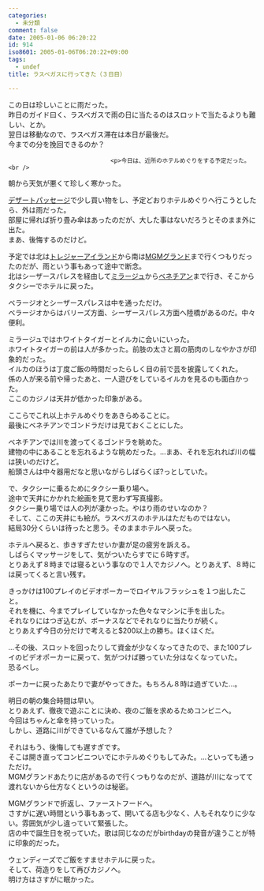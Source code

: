 ```yaml
---
categories:
  - 未分類
comment: false
date: 2005-01-06 06:20:22
id: 914
iso8601: 2005-01-06T06:20:22+09:00
tags:
  - undef
title: ラスベガスに行ってきた（３日目）

---
```


<div class="entry-body">
                                 <p>この日は珍しいことに雨だった。<br />
昨日のガイド曰く、ラスベガスで雨の日に当たるのはスロットで当たるよりも難しい、とか。<br />
翌日は移動なので、ラスベガス滞在は本日が最後だ。<br />
今までの分を挽回できるのか？</p>
                              
                                 <p>今日は、近所のホテルめぐりをする予定だった。<br />
朝から天気が悪くて珍しく寒かった。</p>

<p><a href="http://sedo.com/search/details.php4?domain=DesertPassage.com&amp;partnerid=44082&amp;origin=partner">デザートパッセージ</a>で少し買い物をし、予定どおりホテルめぐりへ行こうとしたら、外は雨だった。<br />
部屋に帰れば折り畳み傘はあったのだが、大した事はないだろうとそのまま外に出た。<br />
まあ、後悔するのだけど。</p>

<p>予定では北は<a href="http://www.treasureisland.com/">トレジャーアイランド</a>から南は<a href="http://www.mgmgrand.com/">MGMグランド</a>まで行くつもりだったのだが、雨という事もあって途中で断念。<br />
北はシーザースパレスを経由して<a href="http://www.themirage.com/">ミラージュ</a>から<a href="http://www.venetian.com/index.html">ベネチアン</a>まで行き、そこからタクシーでホテルに戻った。</p>

<p>ベラージオとシーザースパレスは中を通っただけ。<br />
ベラージオからはバリーズ方面、シーザースパレス方面へ陸橋があるのだ。中々便利。</p>

<p>ミラージュではホワイトタイガーとイルカに会いにいった。<br />
ホワイトタイガーの前は人が多かった。前肢の太さと肩の筋肉のしなやかさが印象的だった。<br />
イルカのほうは丁度ご飯の時間だったらしく目の前で芸を披露してくれた。<br />
係の人が来る前や帰ったあと、一人遊びをしているイルカを見るのも面白かった。<br />
ここのカジノは天井が低かった印象がある。</p>

<p>ここらでこれ以上ホテルめぐりをあきらめることに。<br />
最後にベネチアンでゴンドラだけは見ておくことにした。</p>

<p>ベネチアンでは川を渡ってくるゴンドラを眺めた。<br />
建物の中にあることを忘れるような眺めだった。…まあ、それを忘れれば川の幅は狭いのだけど。<br />
船頭さんは中々器用だなと思いながらしばらくぼ?っとしていた。</p>

<p>で、タクシーに乗るためにタクシー乗り場へ。<br />
途中で天井にかかれた絵画を見て思わず写真撮影。<br />
タクシー乗り場では人の列が凄かった。やはり雨のせいなのか？<br />
そして、ここの天井にも絵が。ラスベガスのホテルはただものではない。<br />
結局30分くらいは待ったと思う。そのままホテルへ戻った。</p>

<p>ホテルへ戻ると、歩きすぎたせいか妻が足の疲労を訴える。<br />
しばらくマッサージをして、気がついたらすでに６時すぎ。<br />
とりあえず８時までは寝るという事なので１人でカジノへ。とりあえず、８時には戻ってくると言い残す。</p>

<p>きっかけは100プレイのビデオポーカーでロイヤルフラッシュを１つ出したこと。<br />
それを機に、今までプレイしていなかった色々なマシンに手を出した。<br />
それなりにはつぎ込むが、ボーナスなどでそれなりに当たりが続く。<br />
とりあえず今日の分だけで考えると$200以上の勝ち。ほくほくだ。</p>

<p>…その後、スロットを回ったりして資金が少なくなってきたので、また100プレイのビデオポーカーに戻って、気がつけば勝っていた分はなくなっていた。<br />
恐るべし。</p>

<p>ポーカーに戻ったあたりで妻がやってきた。もちろん８時は過ぎていた…。</p>

<p>明日の朝の集合時間は早い。<br />
とりあえず、徹夜で遊ぶことに決め、夜のご飯を求めるためコンビニへ。<br />
今回はちゃんと傘を持っていった。<br />
しかし、道路に川ができているなんて誰が予想した？</p>

<p>それはもう、後悔しても遅すぎです。<br />
そこは開き直ってコンビニついでにホテルめぐりもしてみた。…といっても通っただけ。<br />
MGMグランドあたりに店があるので行くつもりなのだが、道路が川になってて渡れないから仕方なくというのは秘密。</p>

<p>MGMグランドで折返し、ファーストフードへ。<br />
さすがに遅い時間という事もあって、開いてる店も少なく、人もそれなりに少ない。雰囲気が少し違っていて緊張した。<br />
店の中で誕生日を祝っていた。歌は同じなのだがbirthdayの発音が違うことが特に印象的だった。</p>

<p>ウェンディーズでご飯をすませホテルに戻った。<br />
そして、荷造りをして再びカジノへ。<br />
明け方はさすがに眠かった。</p>
                              </div>
    	